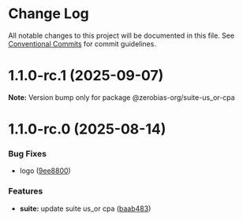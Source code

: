 # Change Log

All notable changes to this project will be documented in this file.
See [Conventional Commits](https://conventionalcommits.org) for commit guidelines.

# 1.1.0-rc.1 (2025-09-07)

**Note:** Version bump only for package @zerobias-org/suite-us_or-cpa





# 1.1.0-rc.0 (2025-08-14)


### Bug Fixes

* logo ([9ee8800](https://github.com/zerobias-org/suite/commit/9ee8800ef775ca64794cac741679a6f0f0264427))


### Features

* **suite:** update suite us_or cpa ([baab483](https://github.com/zerobias-org/suite/commit/baab4836bb8c8e61a7f362214426565087bbc0ed))
